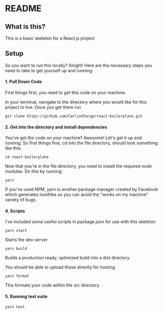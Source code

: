 # README

## What is this?

This is a basic skeleton for a React.js project

## Setup

So you want to run this locally? Alright! Here are the necessary steps you need to take to get yourself up and running:

#### 1. Pull Down Code

First things first, you need to get this code on your machine.

In your terminal, navigate to the directory where you would like for this project to live. Once you get there run

```
git clone https://github.com/CarlinCharge/react-boilerplate.git
```

#### 2. Get into the directory and install dependencies

You've got the code on your machine? Awesome! Let's get it up and running. So first things first, cd into the file directory, should look something like this:

```
cd react-boilerplate
```

Now that you're in the file directory, you need to install the required node modules. Do this by running:

```
yarn
```

If you've used NPM, yarn is another package manager created by Facebook which generates lockfiles so you can avoid the "works on my machine" variety of bugs.

#### 4. Scripts

I've included some useful scripts in package.json for use with this skeleton

```
yarn start
```

Starts the dev-server

```
yarn build
```

Builds a production ready, optimized build into a dist directory.

You should be able to upload those directly for hosting.

```
yarn format
```

This formats your code within the src directory.

#### 5. Running test suite

```
yarn test
```

